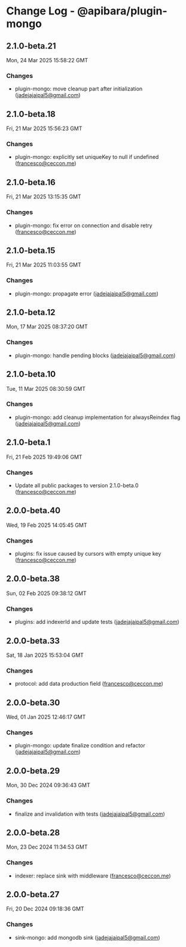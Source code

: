 # Change Log - @apibara/plugin-mongo

<!-- This log was last generated on Mon, 24 Mar 2025 15:58:22 GMT and should not be manually modified. -->

<!-- Start content -->

## 2.1.0-beta.21

Mon, 24 Mar 2025 15:58:22 GMT

### Changes

- plugin-mongo: move cleanup part after initialization (jadejajaipal5@gmail.com)

## 2.1.0-beta.18

Fri, 21 Mar 2025 15:56:23 GMT

### Changes

- plugin-mongo: explicitly set uniqueKey to null if undefined (francesco@ceccon.me)

## 2.1.0-beta.16

Fri, 21 Mar 2025 13:15:35 GMT

### Changes

- plugin-mongo: fix error on connection and disable retry (francesco@ceccon.me)

## 2.1.0-beta.15

Fri, 21 Mar 2025 11:03:55 GMT

### Changes

- plugin-mongo: propagate error (jadejajaipal5@gmail.com)

## 2.1.0-beta.12

Mon, 17 Mar 2025 08:37:20 GMT

### Changes

- plugin-mongo: handle pending blocks (jadejajaipal5@gmail.com)

## 2.1.0-beta.10

Tue, 11 Mar 2025 08:30:59 GMT

### Changes

- plugin-mongo: add cleanup implementation for alwaysReindex flag (jadejajaipal5@gmail.com)

## 2.1.0-beta.1

Fri, 21 Feb 2025 19:49:06 GMT

### Changes

- Update all public packages to version 2.1.0-beta.0 (francesco@ceccon.me)

## 2.0.0-beta.40

Wed, 19 Feb 2025 14:05:45 GMT

### Changes

- plugins: fix issue caused by cursors with empty unique key (francesco@ceccon.me)

## 2.0.0-beta.38

Sun, 02 Feb 2025 09:38:12 GMT

### Changes

- plugins: add indexerId and update tests (jadejajaipal5@gmail.com)

## 2.0.0-beta.33

Sat, 18 Jan 2025 15:53:04 GMT

### Changes

- protocol: add data production field (francesco@ceccon.me)

## 2.0.0-beta.30

Wed, 01 Jan 2025 12:46:17 GMT

### Changes

- plugin-mongo: update finalize condition and refactor (jadejajaipal5@gmail.com)

## 2.0.0-beta.29

Mon, 30 Dec 2024 09:36:43 GMT

### Changes

- finalize and invalidation with tests (jadejajaipal5@gmail.com)

## 2.0.0-beta.28

Mon, 23 Dec 2024 11:34:53 GMT

### Changes

- indexer: replace sink with middleware (francesco@ceccon.me)

## 2.0.0-beta.27

Fri, 20 Dec 2024 09:18:36 GMT

### Changes

- sink-mongo: add mongodb sink (jadejajaipal5@gmail.com)
